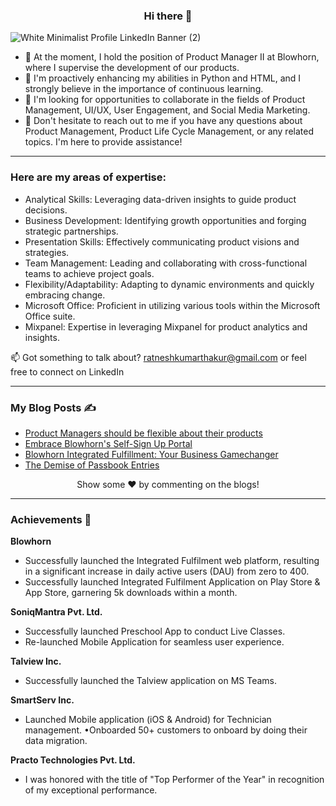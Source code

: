 ### <p align="center"> Hi there :wave:

![White Minimalist Profile LinkedIn Banner (2)](https://github.com/ratneshkthakur/ratneshkthakur/assets/71059840/03dc8625-5278-4dfd-ac72-5591cf6d146c)

- 🔭 At the moment, I hold the position of Product Manager II at Blowhorn, where I supervise the development of our products.
- 🌱 I'm proactively enhancing my abilities in Python and HTML, and I strongly believe in the importance of continuous learning.
- 👯 I'm looking for opportunities to collaborate in the fields of Product Management, UI/UX, User Engagement, and Social Media Marketing.
- 💬 Don't hesitate to reach out to me if you have any questions about Product Management, Product Life Cycle Management, or any related topics. I'm here to provide assistance!

----
### **Here are my areas of expertise:**
- Analytical Skills: Leveraging data-driven insights to guide product decisions.
- Business Development: Identifying growth opportunities and forging strategic partnerships.
- Presentation Skills: Effectively communicating product visions and strategies.
- Team Management: Leading and collaborating with cross-functional teams to achieve project goals.
- Flexibility/Adaptability: Adapting to dynamic environments and quickly embracing change.
- Microsoft Office: Proficient in utilizing various tools within the Microsoft Office suite.
- Mixpanel: Expertise in leveraging Mixpanel for product analytics and insights.

📫 Got something to talk about? ratneshkumarthakur@gmail.com or feel free to connect on LinkedIn

-----

### **My Blog Posts ✍️**

- [Product Managers should be flexible about their products](https://medium.com/@ratneshkumarthakur/product-managers-should-not-be-too-attached-to-their-products-and-be-willing-to-change-c678fde4c60b)
- [Embrace Blowhorn's Self-Sign Up Portal](https://blog.blowhorn.com/article/goodbye-paperwork-now-use-blowhorn-s-self-sign-up-portal-for-integrated-fulfillment)
- [Blowhorn Integrated Fulfillment: Your Business Gamechanger](https://blog.blowhorn.com/article/why-blowhorn-integrated-fulfillment-can-be-a-gamechanger-for-your-business)
- [The Demise of Passbook Entries](https://medium.com/@ratneshkumarthakur/the-demise-of-passbook-entries-embracing-the-era-of-netbanking-914b4295863d)


<p align="center"> Show some ❤️ by commenting on the blogs!


-----
### **Achievements 🚀**


**Blowhorn**
- Successfully launched the Integrated Fulfilment web platform, resulting in a significant increase in daily active users (DAU) from zero to 400.
- Successfully launched Integrated Fulfilment Application on Play Store & App Store, garnering 5k downloads within a month. 

**SoniqMantra Pvt. Ltd.**
- Successfully launched Preschool App to conduct Live Classes.
- Re-launched Mobile Application for seamless user experience.

**Talview Inc.**
- Successfully launched the Talview application on MS Teams.

**SmartServ Inc.** 
- Launched Mobile application (iOS & Android) for Technician management. •Onboarded 50+ customers to onboard by doing their data migration.

**Practo Technologies Pvt. Ltd.** 
- I was honored with the title of "Top Performer of the Year" in recognition of my exceptional performance.
